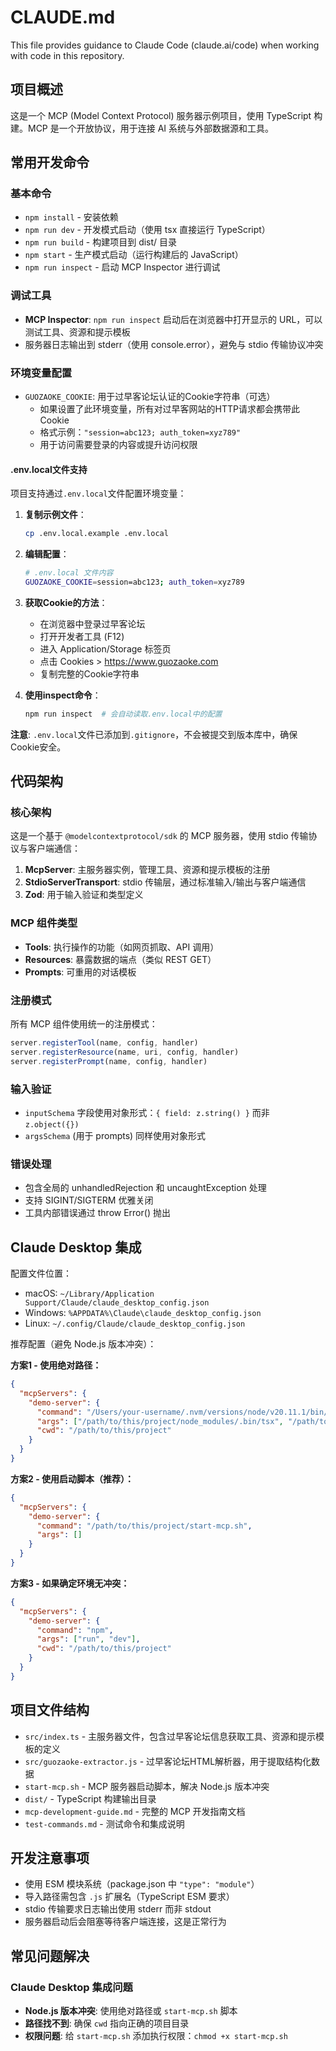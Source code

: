 # CLAUDE.md

This file provides guidance to Claude Code (claude.ai/code) when working with code in this repository.

## 项目概述

这是一个 MCP (Model Context Protocol) 服务器示例项目，使用 TypeScript 构建。MCP 是一个开放协议，用于连接 AI 系统与外部数据源和工具。

## 常用开发命令

### 基本命令
- `npm install` - 安装依赖
- `npm run dev` - 开发模式启动（使用 tsx 直接运行 TypeScript）
- `npm run build` - 构建项目到 dist/ 目录
- `npm start` - 生产模式启动（运行构建后的 JavaScript）
- `npm run inspect` - 启动 MCP Inspector 进行调试

### 调试工具
- **MCP Inspector**: `npm run inspect` 启动后在浏览器中打开显示的 URL，可以测试工具、资源和提示模板
- 服务器日志输出到 stderr（使用 console.error），避免与 stdio 传输协议冲突

### 环境变量配置
- `GUOZAOKE_COOKIE`: 用于过早客论坛认证的Cookie字符串（可选）
  - 如果设置了此环境变量，所有对过早客网站的HTTP请求都会携带此Cookie
  - 格式示例：`"session=abc123; auth_token=xyz789"`
  - 用于访问需要登录的内容或提升访问权限

#### .env.local文件支持
项目支持通过`.env.local`文件配置环境变量：

1. **复制示例文件**：
   ```bash
   cp .env.local.example .env.local
   ```

2. **编辑配置**：
   ```bash
   # .env.local 文件内容
   GUOZAOKE_COOKIE=session=abc123; auth_token=xyz789
   ```

3. **获取Cookie的方法**：
   - 在浏览器中登录过早客论坛
   - 打开开发者工具 (F12) 
   - 进入 Application/Storage 标签页
   - 点击 Cookies > https://www.guozaoke.com
   - 复制完整的Cookie字符串

4. **使用inspect命令**：
   ```bash
   npm run inspect  # 会自动读取.env.local中的配置
   ```

**注意**: `.env.local`文件已添加到`.gitignore`，不会被提交到版本库中，确保Cookie安全。

## 代码架构

### 核心架构
这是一个基于 `@modelcontextprotocol/sdk` 的 MCP 服务器，使用 stdio 传输协议与客户端通信：

1. **McpServer**: 主服务器实例，管理工具、资源和提示模板的注册
2. **StdioServerTransport**: stdio 传输层，通过标准输入/输出与客户端通信
3. **Zod**: 用于输入验证和类型定义

### MCP 组件类型
- **Tools**: 执行操作的功能（如网页抓取、API 调用）
- **Resources**: 暴露数据的端点（类似 REST GET）
- **Prompts**: 可重用的对话模板

### 注册模式
所有 MCP 组件使用统一的注册模式：
```typescript
server.registerTool(name, config, handler)
server.registerResource(name, uri, config, handler)  
server.registerPrompt(name, config, handler)
```

### 输入验证
- `inputSchema` 字段使用对象形式：`{ field: z.string() }` 而非 `z.object({})`
- `argsSchema` (用于 prompts) 同样使用对象形式

### 错误处理
- 包含全局的 unhandledRejection 和 uncaughtException 处理
- 支持 SIGINT/SIGTERM 优雅关闭
- 工具内部错误通过 throw Error() 抛出

## Claude Desktop 集成

配置文件位置：
- macOS: `~/Library/Application Support/Claude/claude_desktop_config.json`
- Windows: `%APPDATA%\Claude\claude_desktop_config.json`
- Linux: `~/.config/Claude/claude_desktop_config.json`

推荐配置（避免 Node.js 版本冲突）：

**方案1 - 使用绝对路径：**
```json
{
  "mcpServers": {
    "demo-server": {
      "command": "/Users/your-username/.nvm/versions/node/v20.11.1/bin/node",
      "args": ["/path/to/this/project/node_modules/.bin/tsx", "/path/to/this/project/src/index.ts"],
      "cwd": "/path/to/this/project"
    }
  }
}
```

**方案2 - 使用启动脚本（推荐）：**
```json
{
  "mcpServers": {
    "demo-server": {
      "command": "/path/to/this/project/start-mcp.sh",
      "args": []
    }
  }
}
```

**方案3 - 如果确定环境无冲突：**
```json
{
  "mcpServers": {
    "demo-server": {
      "command": "npm",
      "args": ["run", "dev"],
      "cwd": "/path/to/this/project"
    }
  }
}
```

## 项目文件结构

- `src/index.ts` - 主服务器文件，包含过早客论坛信息获取工具、资源和提示模板的定义
- `src/guozaoke-extractor.js` - 过早客论坛HTML解析器，用于提取结构化数据
- `start-mcp.sh` - MCP 服务器启动脚本，解决 Node.js 版本冲突
- `dist/` - TypeScript 构建输出目录
- `mcp-development-guide.md` - 完整的 MCP 开发指南文档
- `test-commands.md` - 测试命令和集成说明

## 开发注意事项

- 使用 ESM 模块系统（package.json 中 `"type": "module"`）
- 导入路径需包含 `.js` 扩展名（TypeScript ESM 要求）
- stdio 传输要求日志输出使用 stderr 而非 stdout
- 服务器启动后会阻塞等待客户端连接，这是正常行为

## 常见问题解决

### Claude Desktop 集成问题
- **Node.js 版本冲突**: 使用绝对路径或 `start-mcp.sh` 脚本
- **路径找不到**: 确保 `cwd` 指向正确的项目目录
- **权限问题**: 给 `start-mcp.sh` 添加执行权限：`chmod +x start-mcp.sh`
